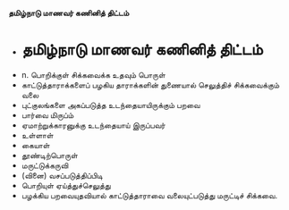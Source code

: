 **தமிழ்நாடு மாணவர் கணினித் திட்டம்**
- # தமிழ்நாடு மாணவர் கணினித் திட்டம்
- n. பொறிக்குள் சிக்கவைக்க உதவும் பொருள்
- காட்டுத்தாராக்களைப் பழகிய தாராக்களின் துணையால் செலுத்திச் சிக்கவைக்கும் வலை
- புட்குலங்களை அகப்படுத்த உடந்தையாயிருக்கும் பறவை
- பார்வை மிருப்ம்
- ஏமாற்றுக்காரனுக்கு உடந்தையாய் இருப்பவர்
- உள்ளாள்
- கையாள்
- தூண்டிற்பொருள்
- மருட்டுக்கருவி
- (வினை) வசப்படுத்திப்பிடி
- பொறியுள் ஏய்த்துச்செலுத்து
- பழக்கிய பறவையுதவியால் காட்டுத்தாராவை வலையுட்படுத்து மருட்டிச் சிக்கவை.

